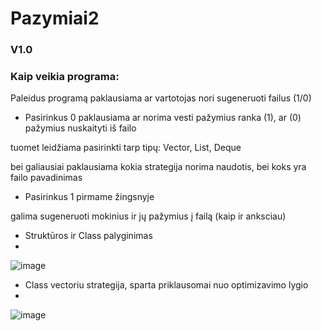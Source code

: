 # Pazymiai2

### V1.0

### 

### Kaip veikia programa:

Paleidus programą paklausiama ar vartotojas nori sugeneruoti failus (1/0)

- Pasirinkus 0 paklausiama ar norima vesti pažymius ranka (1), ar (0) pažymius nuskaityti iš failo

tuomet leidžiama pasirinkti tarp tipų: Vector, List, Deque

bei galiausiai paklausiama kokia strategija norima naudotis, bei koks yra failo pavadinimas

- Pasirinkus 1 pirmame žingsnyje

galima sugeneruoti mokinius ir jų pažymius į failą (kaip ir anksciau)

- Struktūros ir Class palyginimas
- 
![image](https://user-images.githubusercontent.com/92589309/170834433-d0e59a73-8c36-4542-9a40-8f477800c88f.png)

- Class vectoriu strategija, sparta priklausomai nuo optimizavimo lygio
- 
![image](https://user-images.githubusercontent.com/92589309/170834744-d1571193-2696-4823-931d-a34a90aa956c.png)

